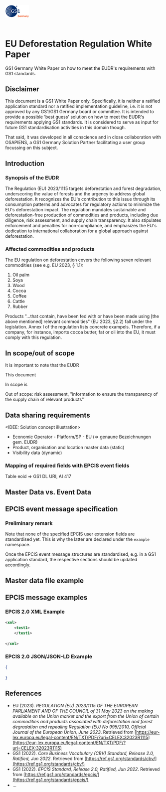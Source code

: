 <html>
<head>
  <style>
    .company-logo {
      width: 15%;
      margin-bottom: 25px;
    }
  </style>
</head>
<body>
  <div class="header">
    <img src="GS1DE.jpeg" alt="GS1 Germany Logo" class="company-logo"/>
  </div>
</body>
</html>

# EU Deforestation Regulation White Paper

GS1 Germany White Paper on how to meet the EUDR's requirements with GS1 standards.

## Disclaimer

This document is a GS1 White Paper only. Specifically, it is neither a ratified application standard nor a ratified implementation guideline, i.e. it is not approved by any GS1/GS1 Germany board or committee. It is intended to provide a possible 'best guess' solution on how to meet the EUDR's requirements applying GS1 standards. It is considered to serve as input for future GS1 standardisation activities in this domain though.

That said, it was developed in all conscience and in close collaboration with OSAPIENS, a GS1 Germany Solution Partner facilitating a user group focussing on this subject.

## Introduction

### Synopsis of the EUDR

The Regulation (EU) 2023/1115 targets deforestation and forest degradation, underscoring the value of forests and the urgency to address global deforestation. It recognizes the EU's contribution to this issue through its consumption patterns and advocates for regulatory actions to minimize the EU's deforestation impact. The regulation mandates sustainable and deforestation-free production of commodities and products, including due diligence, risk assessment, and supply chain transparency. It also stipulates enforcement and penalties for non-compliance, and emphasizes the EU's dedication to international collaboration for a global approach against deforestation.

### Affected commodities and products

The EU regulation on deforestation covers the following seven relevant commodities (see e.g. EU 2023, § 1.1):

1. Oil palm
2. Soya
3. Wood
4. Cocoa
5. Coffee
6. Cattle
7. Rubber

Products "...that contain, have been fed with or have been made using [the above mentioned] relevant commodities" (EU 2023, §2.2) fall under the legislation. Annex I of the regulation lists concrete exampels. Therefore, if a company, for instance,  imports cocoa butter, fat or oil into the EU, it must comply with this regulation.

## In scope/out of scope

It is important to note that the EUDR 

This document 

In scope is 

Out of scope: risk assessment, 
"information to ensure the transparency of the supply chain of relevant products"

## Data sharing requirements

<IDEE: Solution concept illustration>
- Economic Operator - Platform/SP - EU (=> genaune Bezeichnungen gem. EUDR)
- Product, organisation and location master data (static)
- Visibility data (dynamic)

### Mapping of required fields with EPCIS event fields

Table 
eoid => GS1 DL URI, AI 417


## Master Data vs. Event Data 


## EPCIS event message specification

### Preliminary remark

Note that none of the specified EPCIS user extension fields are standardised yet. This is why the latter are declared under the `example` namespace.

Once the EPCIS event message structures are  standardised, e.g. in a GS1 application standard, the respective sections should be updated accordingly.

## Master data file example


## EPCIS message examples





### EPCIS 2.0 XML Example

```xml
<xml>
    <test1>
    </test1>

</xml>
```

### EPCIS 2.0 JSON/JSON-LD Example

```json
{
  
}
```


## References

- EU (2023). *REGULATION (EU) 2023/1115 OF THE EUROPEAN PARLIAMENT AND OF THE COUNCIL
of 31 May 2023 on the making available on the Union market and the export from the Union of certain commodities and products associated with deforestation and forest degradation and repealing Regulation (EU) No 995/2010, Official Journal of the European Union, June 2023*. Retrieved from [https://eur-lex.europa.eu/legal-content/EN/TXT/PDF/?uri=CELEX:32023R1115](https://eur-lex.europa.eu/legal-content/EN/TXT/PDF/?uri=CELEX:32023R1115)
- GS1 (2022). *Core Business Vocabulary (CBV) Standard, Release 2.0, Ratified, Jun 2022*. Retrieved from [https://ref.gs1.org/standards/cbv/](https://ref.gs1.org/standards/cbv/)
- GS1 (2022). *EPCIS Standard, Release 2.0, Ratified, Jun 2022*. Retrieved from [https://ref.gs1.org/standards/epcis/](https://ref.gs1.org/standards/epcis/)
- ...
